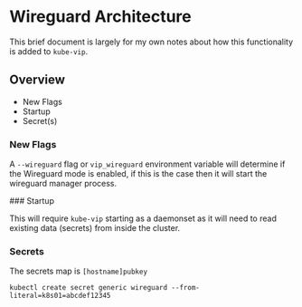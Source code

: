 # Wireguard Architecture

This brief document is largely for my own notes about how this functionality is added to `kube-vip`.

## Overview

- New Flags
- Startup
- Secret(s)

### New Flags

A `--wireguard` flag or `vip_wireguard` environment variable will determine if the Wireguard mode is enabled, if this is the case then it will start the wireguard manager process.

### Startup

This will require `kube-vip` starting as a daemonset as it will need to read existing data (secrets) from inside the cluster.

### Secrets 

The secrets map is `[hostname]pubkey`

`kubectl create secret generic wireguard --from-literal=k8s01=abcdef12345`